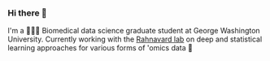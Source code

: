 ### Hi there 👋

I'm a 👨🏽‍💻 Biomedical data science graduate student at George Washington University. Currently working with the [Rahnavard lab](https://www.rahnavard.org) on deep and statistical learning approaches for various forms of 'omics data 🧬
